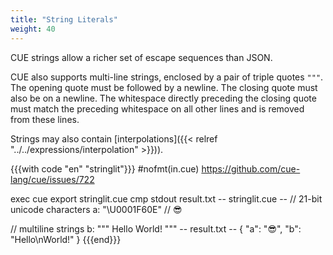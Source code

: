 ```yaml
---
title: "String Literals"
weight: 40
---
```


CUE strings allow a richer set of escape sequences than JSON.

CUE also supports multi-line strings, enclosed by a pair of triple quotes `"""`.
The opening quote must be followed by a newline.
The closing quote must also be on a newline.
The whitespace directly preceding the closing quote must match the preceding
whitespace on all other lines and is removed from these lines.

Strings may also contain
[interpolations]({{< relref "../../expressions/interpolation" >}})).


{{{with code "en" "stringlit"}}}
#nofmt(in.cue) https://github.com/cue-lang/cue/issues/722

exec cue export stringlit.cue
cmp stdout result.txt
-- stringlit.cue --
// 21-bit unicode characters
a: "\U0001F60E" // 😎

// multiline strings
b: """
	Hello
	World!
	"""
-- result.txt --
{
    "a": "😎",
    "b": "Hello\nWorld!"
}
{{{end}}}
